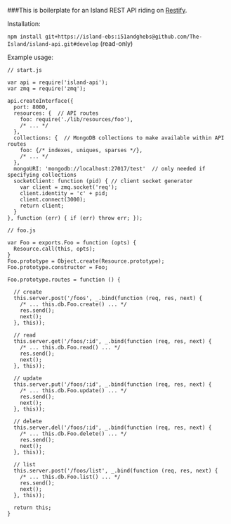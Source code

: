 ###This is boilerplate for an Island REST API riding on [Restify](https://github.com/mcavage/node-restify).

Installation:

```npm install git+https://island-ebs:i51andghebs@github.com/The-Island/island-api.git#develop``` (read-only)

Example usage:

```
// start.js

var api = require('island-api');
var zmq = require('zmq');

api.createInterface({
  port: 8000,
  resources: {  // API routes  
    foo: require('./lib/resources/foo'),
    /* ... */
  },
  collections: {  // MongoDB collections to make available within API routes
    foo: {/* indexes, uniques, sparses */},
    /* ... */
  },
  mongoURI: 'mongodb://localhost:27017/test'  // only needed if specifying collections
  socketClient: function (pid) { // client socket generator
    var client = zmq.socket('req');
    client.identity = 'c' + pid;
    client.connect(3000);
    return client;
  }
}, function (err) { if (err) throw err; });
```

```
// foo.js

var Foo = exports.Foo = function (opts) {
  Resource.call(this, opts);
}
Foo.prototype = Object.create(Resource.prototype);
Foo.prototype.constructor = Foo;

Foo.prototype.routes = function () {

  // create
  this.server.post('/foos', _.bind(function (req, res, next) {
  	/* ... this.db.Foo.create() ... */
    res.send();
    next();
  }, this));

  // read
  this.server.get('/foos/:id', _.bind(function (req, res, next) {
    /* ... this.db.Foo.read() ... */
    res.send();
    next();
  }, this));

  // update
  this.server.put('/foos/:id', _.bind(function (req, res, next) {
	/* ... this.db.Foo.update() ... */
    res.send();
    next();
  }, this));

  // delete
  this.server.del('/foos/:id', _.bind(function (req, res, next) {
	/* ... this.db.Foo.delete() ... */
    res.send();
    next();
  }, this));

  // list
  this.server.post('/foos/list', _.bind(function (req, res, next) {
  	/* ... this.db.Foo.list() ... */
    res.send();
    next();
  }, this));

  return this;
}
```
